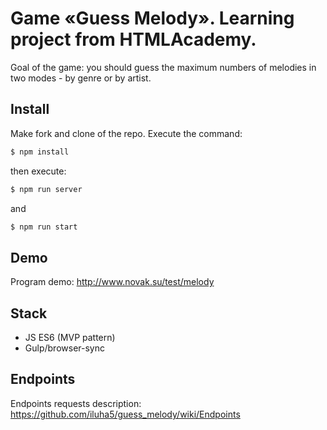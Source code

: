 # Game «Guess Melody». Learning project from HTMLAcademy.

Goal of the game: you should guess the maximum numbers of melodies in two modes - by genre or by artist.

## Install

Make fork and clone of the repo. Execute the command:

```sh
$ npm install
```

then execute:
 
```sh
$ npm run server
```

and

```sh
$ npm run start
```


## Demo

Program demo: <a href="http://www.novak.su/test/melody">http://www.novak.su/test/melody</a>

## Stack

* JS ES6 (MVP pattern)
* Gulp/browser-sync

## Endpoints

Endpoints requests description: <a href="https://github.com/iluha5/guess_melody/wiki/Endpoints">https://github.com/iluha5/guess_melody/wiki/Endpoints</a>

